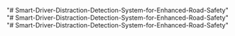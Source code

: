 "# Smart-Driver-Distraction-Detection-System-for-Enhanced-Road-Safety" 
"# Smart-Driver-Distraction-Detection-System-for-Enhanced-Road-Safety" 
"# Smart-Driver-Distraction-Detection-System-for-Enhanced-Road-Safety" 
